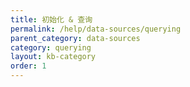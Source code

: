 ```yaml
---
title: 初始化 & 查询
permalink: /help/data-sources/querying
parent_category: data-sources
category: querying
layout: kb-category
order: 1
---
```

